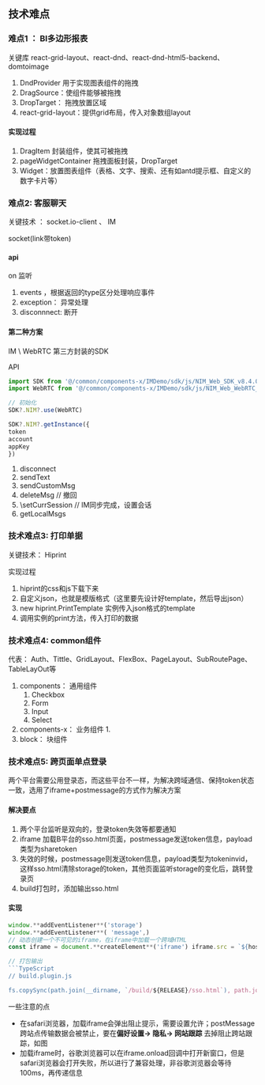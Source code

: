 
## 技术难点

### 难点1 ： BI多边形报表

关键库 react-grid-layout、react-dnd、react-dnd-html5-backend、domtoimage
1. DndProvider 用于实现图表组件的拖拽
2. DragSource：使组件能够被拖拽
3. DropTarget： 拖拽放置区域 
4. react-grid-layout：提供grid布局，传入对象数组layout
#### 实现过程

1. DragItem 封装组件，使其可被拖拽
2. pageWidgetContainer 拖拽面板封装，DropTarget
3. Widget：放置图表组件（表格、文字、搜索、还有如antd提示框、自定义的数字卡片等）

### 难点2: 客服聊天

关键技术 ： socket.io-client 、 IM

socket(link带token)

#### api
on 监听
1.  events ，根据返回的type区分处理响应事件
2. exception： 异常处理
3. disconnnect: 断开

#### 第二种方案

IM \ WebRTC 第三方封装的SDK

API

```jsx
import SDK from '@/common/components-x/IMDemo/sdk/js/NIM_Web_SDK_v8.4.0'
import WebRTC from '@/common/components-x/IMDemo/sdk/js/NIM_Web_WebRTC_v8.4.0'

// 初始化
SDK?.NIM?.use(WebRTC)

SDK?.NIM?.getInstance({
token
account
appKey
})

```

1. disconnect
2. sendText
3. sendCustomMsg
4. deleteMsg // 撤回
5. \setCurrSession // IM同步完成，设置会话
6. getLocalMsgs

### 技术难点3: 打印单据

关键技术： Hiprint

实现过程
1. hiprint的css和js下载下来
2. 自定义json，也就是模版格式（这里要先设计好template，然后导出json）
3. new hiprint.PrintTemplate 实例传入json格式的template
4. 调用实例的print方法，传入打印的数据

### 技术难点4: common组件

代表： Auth、Tittle、GridLayout、FlexBox、PageLayout、SubRoutePage、TableLayOut等

1. components： 通用组件
	1. Checkbox
	2. Form
	3. Input
	4. Select
2. components-x： 业务组件
	1. 
3. block： 块组件

### 技术难点5: 跨页面单点登录

两个平台需要公用登录态，而这些平台不一样，为解决跨域通信、保持token状态一致，选用了iframe+postmessage的方式作为解决方案

#### 解决要点

1. 两个平台监听是双向的，登录token失效等都要通知
2. iframe 加载B平台的sso.html页面，postmessage发送token信息，payload类型为sharetoken
3. 失效的时候，postmessage则发送token信息，payload类型为tokeninvid，这样sso.html清除storage的token，其他页面监听storage的变化后，跳转登录页
4. build打包时，添加输出sso.html
#### 实现
```jsx
window.**addEventListener**('storage')
window.**addEventListener**( 'message',)
// 动态创建一个不可见的iframe，在iframe中加载一个跨域HTML 
const iframe = document.**createElement**('iframe') iframe.src = `${host}/sso.html` iframe.style.display = 'none' document.body.**append**(iframe)

// 打包输出
```TypeScript
// build.plugin.js

fs.copySync(path.join(__dirname, `/build/${RELEASE}/sso.html`), path.join(__dirname, '/build/sso.html'))

```

一些注意的点
-   在safari浏览器，加载iframe会弹出阻止提示，需要设置允许；postMessage跨站点传输数据会被禁止，要在**偏好设置-> 隐私-> 网站跟踪** 去掉阻止跨站跟踪，如图
- 加载iframe时，谷歌浏览器可以在iframe.onload回调中打开新窗口，但是safari浏览器会打开失败，所以进行了兼容处理，非谷歌浏览器会等待100ms，再传递信息
